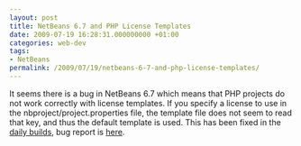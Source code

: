 ```yaml
---
layout: post
title: NetBeans 6.7 and PHP License Templates
date: 2009-07-19 16:28:31.000000000 +01:00
categories: web-dev
tags:
- NetBeans
permalink: /2009/07/19/netbeans-6-7-and-php-license-templates/
---
```

It seems there is a bug in NetBeans 6.7 which means that PHP projects do not work correctly with license templates. If you specify a license to use in the nbproject/project.properties file, the template file does not seem to read that key, and thus the default template is used. This has been fixed in the [daily builds](http://bits.netbeans.org/dev/nightly/), bug report is [here](http://www.netbeans.org/issues/show_bug.cgi?id=167661).
